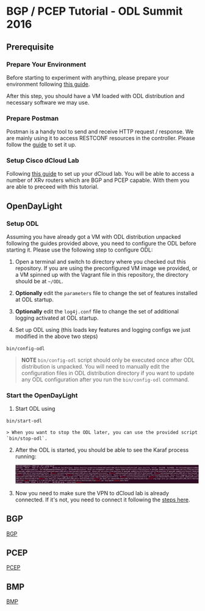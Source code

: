 # BGP / PCEP Tutorial - ODL Summit 2016

## Prerequisite

### Prepare Your Environment

Before starting to experiment with anything, please prepare your environment following [this guide](./prepare-vm.md).

After this step, you should have a VM loaded with ODL distribution and necessary software we may use.

### Prepare Postman

Postman is a handy tool to send and receive HTTP request / response.  We are mainly using it to access RESTCONF resources in the controller.  Please follow the [guide](./config-postman.md) to set it up.

### Setup Cisco dCloud Lab

Following [this guide](./setup-dcloud.md) to set up your dCloud lab.  You will be able to access a number of XRv routers which are BGP and PCEP capable.  With them you are able to preceed with this tutorial.

## OpenDayLight

### Setup ODL

Assuming you have already got a VM with ODL distribution unpacked following the guides provided above, you need to configure the ODL before starting it.  Please use the following step to configure ODL:

1.  Open a terminal and switch to directory where you checked out this repository.  If you are using the preconfigured VM image we provided, or a VM spinned up with the Vagrant file in this repository, the directory should be at `~/ODL`.

4.  **Optionally** edit the `parameters` file to change the set of features installed at ODL startup.

5.  **Optionally** edit the `log4j.conf` file to change the set of additional logging activated at ODL startup.
 
6.  Set up ODL using (this loads key features and logging configs we just modified in the above two steps)

  `bin/config-odl`

  > **NOTE** `bin/config-odl` script should only be executed once after ODL distribution is unpacked.  You will need to manually edit the configuration files in ODL distribution directory if you want to update any ODL configuration after you run the `bin/config-odl` command.
 
### Start the OpenDayLight 

1. Start ODL using

  `bin/start-odl`
  
	> When you want to stop the ODL later, you can use the provided script `bin/stop-odl`.

2. After the ODL is started, you should be able to see the Karaf process running:

	![Karaf process](./images/odl/karaf.png)

3. Now you need to make sure the VPN to dCloud lab is already connected.  If it's not, you need to connect it following the [steps here](./setup-dcloud.md#connect-to-dcloud-lab).
	
## BGP

[BGP](./config-bgp.md)

## PCEP

[PCEP](./config-pcep.md)

## BMP

[BMP](./config-bmp.md)